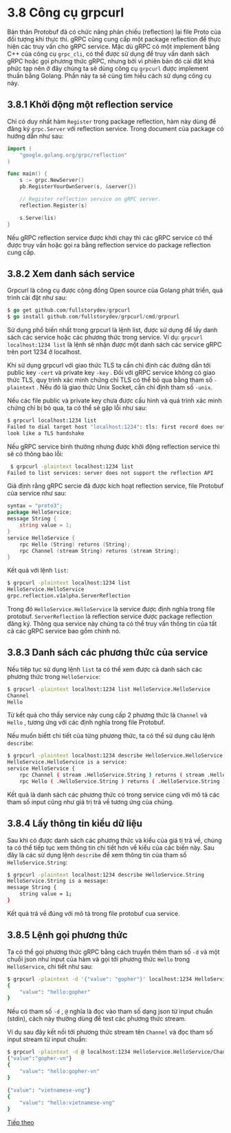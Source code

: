 # 3.8 Công cụ grpcurl

Bản thân Protobuf đã có chức năng phản chiếu (reflection) lại file Proto của đối tượng khi thực thi. gRPC cũng cung cấp một package reflection để thực hiện các truy vấn cho gRPC service. Mặc dù gRPC có một implement bằng C++ của công cụ ```grpc_cli```, có thể được sử dụng để truy vấn danh sách gRPC hoặc gọi phương thức gRPC, nhưng bởi vì phiên bản đó cài đặt khá phức tạp nên ở đây chúng ta sẽ dùng công cụ ```grpcurl``` được implement thuần bằng Golang. Phần này ta sẽ cùng tìm hiểu cách sử dụng công cụ này.

## 3.8.1 Khởi động một reflection service

Chỉ có duy nhất hàm ```Register``` trong package reflection, hàm này dùng để đăng ký ```grpc.Server``` với reflection service. Trong document của package có hướng dẫn như sau:

```go
import (
    "google.golang.org/grpc/reflection"
)

func main() {
    s := grpc.NewServer()
    pb.RegisterYourOwnServer(s, &server{})

    // Register reflection service on gRPC server.
    reflection.Register(s)

    s.Serve(lis)
}
```
Nếu gRPC reflection service được khởi chạy thì các gRPC service có thể được truy vấn hoặc gọi ra bằng reflection service do package reflection cung cấp.

## 3.8.2 Xem danh sách service

Grpcurl là công cụ được cộng đồng Open source của Golang phát triển, quá trình cài đặt như sau:

```go
$ go get github.com/fullstorydev/grpcurl
$ go install github.com/fullstorydev/grpcurl/cmd/grpcurl
```
Sử dụng phổ biến nhất trong grpcurl là lệnh list, được sử dụng để lấy danh sách các service hoặc các phương thức trong service. Ví dụ: ```grpcurl localhost:1234 list``` là lệnh sẽ nhận được một danh sách các service gRPC trên port 1234 ở localhost.

Khi sử dụng grpcurl với giao thức TLS ta cần chỉ định các đường dẫn tới public key ```-cert``` và private key ```-key``` . Đối với gRPC service không có giao thức TLS, quy trình xác minh chứng chỉ TLS có thể bỏ qua bằng tham số ```- plaintext``` . Nếu đó là giao thức Unix Socket, cần chỉ định tham số ```-unix```.

Nếu các file public và private key chưa được cấu hình và quá trình xác minh chứng chỉ bị bỏ qua, ta có thể sẽ gặp lỗi như sau:

```sh
$ grpcurl localhost:1234 list
Failed to dial target host "localhost:1234": tls: first record does not \
look like a TLS handshake
```
Nếu gRPC service bình thường nhưng được khởi động reflection service thì sẽ có thông báo lỗi:

```sh
 $ grpcurl -plaintext localhost:1234 list
Failed to list services: server does not support the reflection API
```
Giả định rằng gRPC sercie đã được kích hoạt reflection service, file Protobuf của service như sau:

```go
syntax = "proto3";
package HelloService;
message String { 
	string value = 1;
}
service HelloService {
	rpc Hello (String) returns (String);
	rpc Channel (stream String) returns (stream String);
}
```
Kết quả với lệnh ```list```:

```sh
$ grpcurl -plaintext localhost:1234 list 
HelloService.HelloService 
grpc.reflection.v1alpha.ServerReflection
```
Trong đó ```HelloService.HelloService``` là service được định nghĩa trong file protobuf. ```ServerReflection``` là reflection service được package reflection đăng ký. Thông qua service này chúng ta có thể truy vấn thông tin của tất cả các gRPC service bao gồm chính nó.

## 3.8.3 Danh sách các phương thức của service

Nếu tíêp tục sử dụng lệnh ```list``` ta có thể xem được cả danh sách các phương thức trong ```HelloService```:

```sh
$ grpcurl -plaintext localhost:1234 list HelloService.HelloService
Channel
Hello
```

Từ kết quả cho thấy service này cung cấp 2 phương thức là ```Channel``` và ```Hello``` , tương ứng với các định nghĩa trong file Protobuf.

Nếu muốn biếtt chi tiết của từng phương thức, ta có thể sử dụng câu lệnh ```describe```:

```sh
$ grpcurl -plaintext localhost:1234 describe HelloService.HelloService
HelloService.HelloService is a service:
service HelloService {
	rpc Channel ( stream .HelloService.String ) returns ( stream .HelloService.String ); 
	rpc Hello ( .HelloService.String ) returns ( .HelloService.String );
```

Kết quả là danh sách các phương thức có trong service cùng với mô tả các tham số input cũng như giá trị trả về tương ứng của chúng.

## 3.8.4 Lấy thông tin kiểu dữ liệu

Sau khi có được danh sách các phương thức và kiểu của giá tị trả về, chúng ta có thể tiếp tục xem thông tin chi tiết hơn về kiểu của các biến này. Sau đây là các sử dụng lệnh ```describe``` để xem thông tin của tham số ```HelloService.String```:

```sh
$ grpcurl -plaintext localhost:1234 describe HelloService.String 
HelloService.String is a message:
message String {
	string value = 1; 
}
```

Kết quả trả về đúng với mô tả trong file protobuf cua service.

## 3.8.5 Lệnh gọi phương thức

Ta có thể gọi phương thức gRPC bằng cách truyền thêm tham số ```-d``` và một chuỗi json như input của hàm và gọi tới phương thức ```Hello``` trong ```HelloService```, chi tiết như sau:

```sh
$ grpcurl -plaintext -d '{"value": "gopher"}' localhost:1234 HelloService.HelloService/Hello 
{
	"value": "hello:gopher"
}
```

Nếu có tham số ```-d``` , ```@``` nghĩa là đọc vào tham số dạng json từ input chuẩn (stdin), cách này thường dùng để test các phương thức stream.

Ví dụ sau đây kết nối tới phương thức stream tên ```Channel``` và đọc tham số input stream từ input chuẩn:

```sh
$ grpcurl -plaintext -d @ localhost:1234 HelloService.HelloService/Channel
{"value":"gopher-vn"}
{
	"value": "hello:gopher-vn" 
}

{"value": "vietnamese-vng"} 
{
	"value": "hello:vietnamese-vng"
}
```

[Tiếp theo](ch3-09-ext.md)